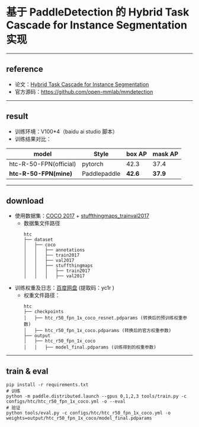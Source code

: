# 	基于 PaddleDetection 的 Hybrid Task Cascade for Instance Segmentation 实现

---
## reference
- 论文：[Hybrid Task Cascade for Instance Segmentation](https://arxiv.org/abs/1901.07518)
- 官方源码：https://github.com/open-mmlab/mmdetection
---
## result
- 训练环境：V100*4（baidu ai studio 脚本）
- 训练结果对比：

|  model   | Style  | box AP  | mask AP  |
|  ----  | ----  | ----  | ----  |
| htc-R-50-FPN(official)  | pytorch | 42.3 | 37.4 |
| **htc-R-50-FPN(mine)**  | Paddlepaddle | **42.6** | **37.9** |

---
## download
- 使用数据集：[COCO 2017](https://cocodataset.org/#download) + [stuffthingmaps_trainval2017](http://calvin.inf.ed.ac.uk/wp-content/uploads/data/cocostuffdataset/stuffthingmaps_trainval2017.zip)
    - 数据集文件路径
        ```angular2html
        htc
        ├── dataset
        │   ├── coco
        │   │   ├── annotations
        │   │   ├── train2017
        │   │   ├── val2017
        │   │   ├── stuffthingmaps
        │   │   │   ├── train2017
        │   │   │   ├── val2017
        ```
- 训练权重及日志：[百度网盘](https://pan.baidu.com/s/1fThnatGEWrfFm3Q1fagBjQ) (提取码：yc1r )
    - 权重文件路径：
        ```angular2html
        htc
        ├── checkpoints
        │   ├── htc_r50_fpn_1x_coco_resnet.pdparams (转换后的预训练权重参数)
        │   ├── htc_r50_fpn_1x_coco.pdparams (转换后的官方权重参数)
        ├── output
        │   ├── htc_r50_fpn_1x_coco
        │   │   ├── model_final.pdparams (训练得到的权重参数)

        ```
---

## train & eval
```
pip install -r requirements.txt
# 训练
python -m paddle.distributed.launch --gpus 0,1,2,3 tools/train.py -c configs/htc/htc_r50_fpn_1x_coco.yml -o --eval
# 验证
python tools/eval.py -c configs/htc/htc_r50_fpn_1x_coco.yml -o weights=output/htc_r50_fpn_1x_coco/model_final.pdparams
```